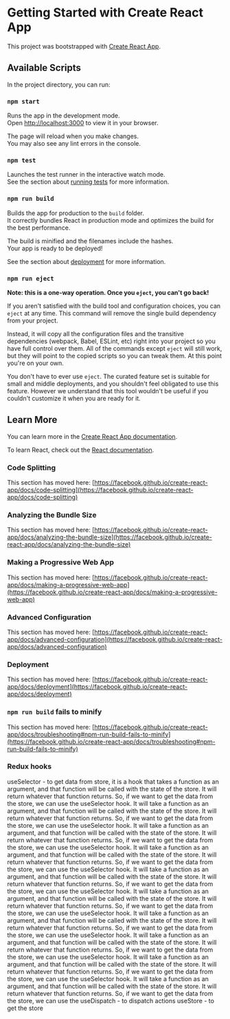 # Getting Started with Create React App

This project was bootstrapped with [Create React App](https://github.com/facebook/create-react-app).

## Available Scripts

In the project directory, you can run:

### `npm start`

Runs the app in the development mode.\
Open [http://localhost:3000](http://localhost:3000) to view it in your browser.

The page will reload when you make changes.\
You may also see any lint errors in the console.

### `npm test`

Launches the test runner in the interactive watch mode.\
See the section about [running tests](https://facebook.github.io/create-react-app/docs/running-tests) for more information.

### `npm run build`

Builds the app for production to the `build` folder.\
It correctly bundles React in production mode and optimizes the build for the best performance.

The build is minified and the filenames include the hashes.\
Your app is ready to be deployed!

See the section about [deployment](https://facebook.github.io/create-react-app/docs/deployment) for more information.

### `npm run eject`

**Note: this is a one-way operation. Once you `eject`, you can't go back!**

If you aren't satisfied with the build tool and configuration choices, you can `eject` at any time. This command will remove the single build dependency from your project.

Instead, it will copy all the configuration files and the transitive dependencies (webpack, Babel, ESLint, etc) right into your project so you have full control over them. All of the commands except `eject` will still work, but they will point to the copied scripts so you can tweak them. At this point you're on your own.

You don't have to ever use `eject`. The curated feature set is suitable for small and middle deployments, and you shouldn't feel obligated to use this feature. However we understand that this tool wouldn't be useful if you couldn't customize it when you are ready for it.

## Learn More

You can learn more in the [Create React App documentation](https://facebook.github.io/create-react-app/docs/getting-started).

To learn React, check out the [React documentation](https://reactjs.org/).

### Code Splitting

This section has moved here: [https://facebook.github.io/create-react-app/docs/code-splitting](https://facebook.github.io/create-react-app/docs/code-splitting)

### Analyzing the Bundle Size

This section has moved here: [https://facebook.github.io/create-react-app/docs/analyzing-the-bundle-size](https://facebook.github.io/create-react-app/docs/analyzing-the-bundle-size)

### Making a Progressive Web App

This section has moved here: [https://facebook.github.io/create-react-app/docs/making-a-progressive-web-app](https://facebook.github.io/create-react-app/docs/making-a-progressive-web-app)

### Advanced Configuration

This section has moved here: [https://facebook.github.io/create-react-app/docs/advanced-configuration](https://facebook.github.io/create-react-app/docs/advanced-configuration)

### Deployment

This section has moved here: [https://facebook.github.io/create-react-app/docs/deployment](https://facebook.github.io/create-react-app/docs/deployment)

### `npm run build` fails to minify

This section has moved here: [https://facebook.github.io/create-react-app/docs/troubleshooting#npm-run-build-fails-to-minify](https://facebook.github.io/create-react-app/docs/troubleshooting#npm-run-build-fails-to-minify)

### Redux hooks
useSelector - to get data from store, it is a hook that takes a function as an argument, and that function will be called with the state of the store. It will return whatever that function returns. So, if we want to get the data from the store, we can use the useSelector hook. It will take a function as an argument, and that function will be called with the state of the store. It will return whatever that function returns. So, if we want to get the data from the store, we can use the useSelector hook. It will take a function as an argument, and that function will be called with the state of the store. It will return whatever that function returns. So, if we want to get the data from the store, we can use the useSelector hook. It will take a function as an argument, and that function will be called with the state of the store. It will return whatever that function returns. So, if we want to get the data from the store, we can use the useSelector hook. It will take a function as an argument, and that function will be called with the state of the store. It will return whatever that function returns. So, if we want to get the data from the store, we can use the useSelector hook. It will take a function as an argument, and that function will be called with the state of the store. It will return whatever that function returns. So, if we want to get the data from the store, we can use the useSelector hook. It will take a function as an argument, and that function will be called with the state of the store. It will return whatever that function returns. So, if we want to get the data from the store, we can use the useSelector hook. It will take a function as an argument, and that function will be called with the state of the store. It will return whatever that function returns. So, if we want to get the data from the store, we can use the useSelector hook. It will take a function as an argument, and that function will be called with the state of the store. It will return whatever that function returns. So, if we want to get the data from the store, we can use the useSelector hook. It will take a function as an argument, and that function will be called with the state of the store. It will return whatever that function returns. So, if we want to get the data from the store, we can use the
useDispatch - to dispatch actions
useStore - to get the store

